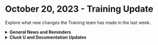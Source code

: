 # October 20, 2023 - Training Update

Explore what new changes the Training team has made in the last week.

<details>

<summary><strong>General News and Reminders</strong></summary>

* Join us for our regularly scheduled Training:
  * Mondays: Rewst 101 @ 12pm EST + Rewst 104 @ 1:15pm EST
  * Tuesdays: Rewst 102 @ 12pm EST + Rewst 105 @ 1:15pm EST
  * Wednesdays: Rewst 103 @ 12pm EST + Rewst 106 @ 1:15pm EST
  * Thursdays: Cluck U Office Hours @ 11am EST
* Join us in our new [Cluck-U Discord channel](https://discord.com/channels/936789089703845988/1121465945295167588) if you have any questions, comments, or concerns!

</details>

<details>

<summary><strong>Cluck U and Documentation Updates</strong></summary>

**Cluck University**

* Shout out to everyone who joined our beta pilot for the 201 session! We got some incredible feedback!

**Documentation**

* [october-13th-2023-mail-tracking-error-handling-and-onsite-requests.md](../../roc-open-mics/roc-open-mics-north-america/2023-roc-open-mics/october-13th-2023-mail-tracking-error-handling-and-onsite-requests.md "mention") added
* [godaddy-integration-setup.md](../../../documentation/configuration/integrations/integration-guides/godaddy-integration-setup.md "mention")and Actions & Endpoints added
* [synnex-integration-setup.md](../../../documentation/configuration/integrations/integration-guides/synnex-integration-setup.md "mention")and Actions & Endpoints added
* [crowdstrike-integration-setup.md](../../../documentation/configuration/integrations/integration-guides/crowdstrike-integration-setup.md "mention")and Actions & Endpoints added
* [liongard-integration-setup.md](../../../documentation/configuration/integrations/integration-guides/liongard-integration-setup.md "mention")and Actions & Endpoints added
* **Updates and Fixes:**&#x20;
  * Added Powershell Script to [ninjaone-integration-setup.md](../../../documentation/configuration/integrations/integration-guides/ninjaone-integration-setup.md "mention")
  * Updated [organization-variables.md](../../../documentation/configuration/organization-variables.md "mention")
  * Updated [microsoft-csp-integration-setup.md](../../../documentation/configuration/integrations/integration-guides/microsoft-cloud-integration-bundle/microsoft-csp/microsoft-csp-integration-setup.md "mention")
  * Added Steps to the [halo-integration-setup.md](../../../documentation/configuration/integrations/integration-guides/halo-integration-setup.md "mention")

</details>

